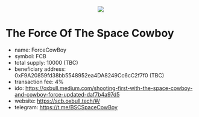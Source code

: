 
<center><img src="https://miro.medium.com/max/2400/1*nYwqGnpxQsmz_oXFz0cGPw.png"></img></center>

# The Force Of The Space Cowboy
- name: ForceCowBoy
- symbol: FCB
- total supply: 10000 (TBC)
- beneficiary address: 0xF9A20859fd38bb5548952ea4DA8249Cc6cC2f7f0 (TBC)
- transaction fee: 4%
- ido: https://oxbull.medium.com/shooting-first-with-the-space-cowboy-and-cowboy-force-updated-daf7b4a97d5
- website: https://scb.oxbull.tech/#/
- telegram: https://t.me/BSCSpaceCowBoy
